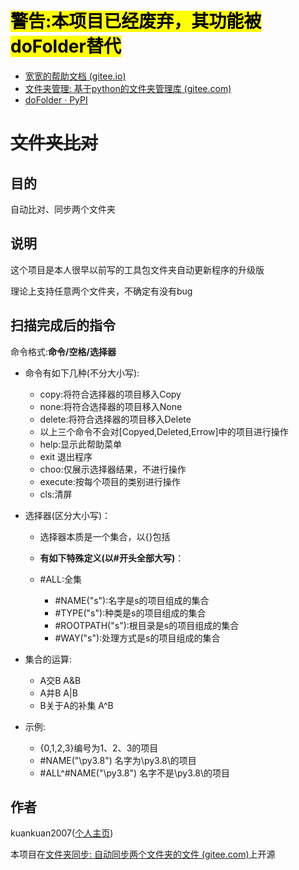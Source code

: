 # <mark>警告:本项目已经废弃，其功能被doFolder替代</mark>

+ [宽宽的帮助文档 (gitee.io)](https://kuankuan2007.gitee.io/docs/do-folder/)
+ [文件夹管理: 基于python的文件夹管理库 (gitee.com)](https://gitee.com/kuankuan2007/do-folder)
+ [doFolder · PyPI](https://pypi.org/project/doFolder/)

# ~~文件夹比对~~

## 目的

自动比对、同步两个文件夹

## 说明

这个项目是本人很早以前写的工具包文件夹自动更新程序的升级版

理论上支持任意两个文件夹，不确定有没有bug

## 扫描完成后的指令

命令格式:**命令/空格/选择器**

+ 命令有如下几种(不分大小写):
  
     + copy:将符合选择器的项目移入Copy
     + none:将符合选择器的项目移入None
     + delete:将符合选择器的项目移入Delete
     + 以上三个命令不会对[Copyed,Deleted,Errow]中的项目进行操作
     + help:显示此帮助菜单
     + exit 退出程序
     + choo:仅展示选择器结果，不进行操作
     + execute:按每个项目的类别进行操作
     + cls:清屏

+ 选择器(区分大小写)：
  
     + 选择器本质是一个集合，以{}包括
  
     + **有如下特殊定义(以#开头全部大写)**：
  
     + #ALL:全集
       
          + #NAME("s"):名字是s的项目组成的集合
          + #TYPE("s"):种类是s的项目组成的集合
          + #ROOTPATH("s"):根目录是s的项目组成的集合
          + #WAY("s"):处理方式是s的项目组成的集合

+ 集合的运算:
  
     + A交B A&B
     + A并B A|B
     + B关于A的补集 A^B

+ 示例:
  
     + {0,1,2,3}编号为1、2、3的项目
     + #NAME("\py3.8") 名字为\py3.8\的项目
     + #ALL^#NAME("\py3.8") 名字不是\py3.8\的项目

## 作者

kuankuan2007([个人主页](https://kuankuan2007.gitee.io))

本项目在[文件夹同步: 自动同步两个文件夹的文件 (gitee.com)](https://gitee.com/kuankuan2007/folder-synchronization)上开源
